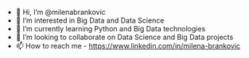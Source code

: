 - 👋 Hi, I’m @milenabrankovic
- 👀 I’m interested in Big Data and Data Science
- 🌱 I’m currently learning Python and Big Data technologies
- 💞️ I’m looking to collaborate on Data Science and Big Data projects
- 📫 How to reach me - https://www.linkedin.com/in/milena-brankovic

<!---
milenabrankovic/milenabrankovic is a ✨ special ✨ repository because its `README.md` (this file) appears on your GitHub profile.
You can click the Preview link to take a look at your changes.
--->
